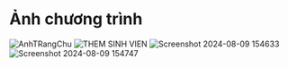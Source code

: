 # Ảnh chương trình
![AnhTRangChu](https://github.com/user-attachments/assets/6ed4480a-f356-4a2e-a1ac-93db9364af24)
![THEM SINH VIEN](https://github.com/user-attachments/assets/60619afe-006f-4c7a-a1b0-857cfa784a55)
![Screenshot 2024-08-09 154633](https://github.com/user-attachments/assets/be3dbe35-0f38-4cce-b697-ca6c3049425c)
![Screenshot 2024-08-09 154747](https://github.com/user-attachments/assets/a35a46e2-7dc2-4e04-9914-d219db385ff5)
